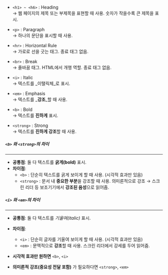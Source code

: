 
- `<h1> ~ <h6>` : Heading  
    → 웹 페이지의 제목 또는 부제목을 표현할 때 사용. 숫자가 작을수록 큰 제목을 표시.
    
- `<p>` : Paragraph  
    → 하나의 문단을 표시할 때 사용.
    
- `<hr>` : Horizontal Rule  
    → 가로로 선을 긋는 태그. 종료 태그 없음.
    
- `<br>` : Break  
    → 줄바꿈 태그. HTML에서 개행 역할. 종료 태그 없음.
    
- `<i>` : Italic  
    → 텍스트를 _이탤릭체_로 표시.
    
- `<em>` : Emphasis  
    → 텍스트를 _**강조**_할 때 사용.
    
- `<b>` : Bold  
    → 텍스트를 **진하게** 표시.
    
- `<strong>` : Strong  
    → 텍스트를 **진하게 강조**할 때 사용.
##### `<b>` 와 `<strong>`의 차이
---
- **공통점**: 둘 다 텍스트를 **굵게(bold)** 표시.
- **차이점**:  
    - `<b>` : 단순히 텍스트를 굵게 보이게 할 때 사용. (시각적 효과만 있음)        
    - `<strong>` : 문서 내 **중요한 부분**을 강조할 때 사용. 의미론적으로 강조 → 스크린 리더 등 보조기기에서 **강조된 음성**으로 읽어줌.

##### `<i>` 와 `<em>`의 차이
---
- **공통점**: 둘 다 텍스트를 _기울여(italic)_ 표시.    
- **차이점**:    
    - `<i>` : 단순히 글자를 기울여 보이게 할 때 사용. (시각적 효과만 있음)        
    - `<em>` : 문맥적으로 **강조**할 때 사용. 스크린 리더에서 강세를 두어 읽어줌.


- **시각적 효과만 원하면** `<b>`, `<i>`    
- **의미론적 강조(중요성 전달 포함)** 가 필요하다면 `<strong>`, `<em>`